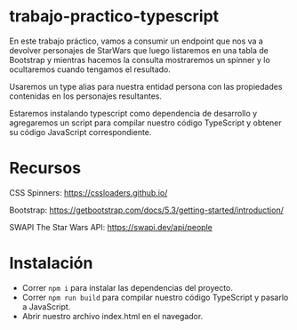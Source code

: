 # trabajo-practico-typescript
En este trabajo práctico, vamos a consumir un endpoint que nos va a devolver personajes de StarWars que luego listaremos en una tabla de Bootstrap y mientras hacemos la consulta mostraremos un spinner y lo ocultaremos cuando tengamos el resultado.

Usaremos un type alias para nuestra entidad persona con las propiedades contenidas en los personajes resultantes.

Estaremos instalando typescript como dependencia de desarrollo y agregaremos un script para compilar nuestro código TypeScript y obtener su código JavaScript correspondiente.

# Recursos
CSS Spinners: https://cssloaders.github.io/

Bootstrap: https://getbootstrap.com/docs/5.3/getting-started/introduction/

SWAPI The Star Wars API: https://swapi.dev/api/people

# Instalación

- Correr `npm i` para instalar las dependencias del proyecto.
- Correr `npm run build` para compilar nuestro código TypeScript y pasarlo a JavaScript.
- Abrir nuestro archivo index.html en el navegador.
